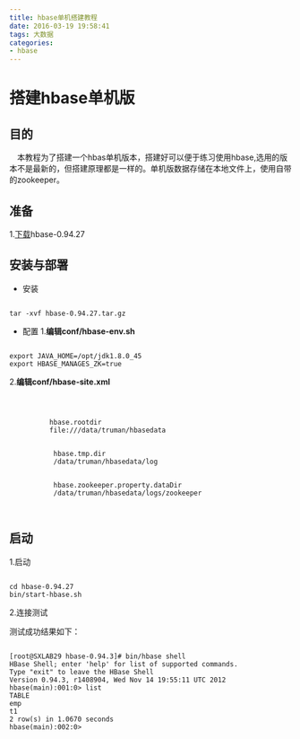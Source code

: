 ```yaml
---
title: hbase单机搭建教程
date: 2016-03-19 19:58:41
tags: 大数据
categories:
- hbase
---
```

# 搭建hbase单机版
## 目的
&emsp;本教程为了搭建一个hbas单机版本，搭建好可以便于练习使用hbase,选用的版本不是最新的，但搭建原理都是一样的。单机版数据存储在本地文件上，使用自带的zookeeper。
## 准备
1.[下载](http:http://www.gtlib.gatech.edu/pub/apache/hbase/hbase-0.94.27/)hbase-0.94.27 
## 安装与部署
- 安装
<pre><code>
tar -xvf hbase-0.94.27.tar.gz 
</code></pre>
<!--more-->
- 配置
1.**编辑conf/hbase-env.sh**
<pre><code>
export JAVA_HOME=/opt/jdk1.8.0_45
export HBASE_MANAGES_ZK=true
</code></pre>
2.**编辑conf/hbase-site.xml**
<pre><code>
<configuration>
      <property>
          <name>hbase.rootdir</name>
          <value>file:///data/truman/hbasedata</value>
       </property>
       <property>
           <name>hbase.tmp.dir</name>
           <value>/data/truman/hbasedata/log</value>
       </property>
       <property>
           <name>hbase.zookeeper.property.dataDir</name>
           <value>/data/truman/hbasedata/logs/zookeeper</value>
      </property>
</configuration>
</code></pre>
## 启动

1.启动

<pre><code>
cd hbase-0.94.27
bin/start-hbase.sh
</code></pre>

2.连接测试

测试成功结果如下：
<pre><code>
[root@SXLAB29 hbase-0.94.3]# bin/hbase shell
HBase Shell; enter 'help<RETURN>' for list of supported commands.
Type "exit<RETURN>" to leave the HBase Shell
Version 0.94.3, r1408904, Wed Nov 14 19:55:11 UTC 2012
hbase(main):001:0> list
TABLE
emp
t1
2 row(s) in 1.0670 seconds
hbase(main):002:0>
</code></pre>


